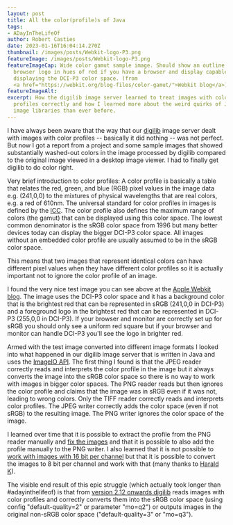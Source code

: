```yaml
---
layout: post
title: All the color(profile)s of Java
tags:
- ADayInTheLifeOf
author: Robert Casties
date: 2023-01-16T16:04:14.270Z
thumbnail: /images/posts/Webkit-logo-P3.png
featureImage: /images/posts/Webkit-logo-P3.png
featureImageCap: Wide color gamut sample image. Should show an outline of the Webkit
  browser logo in hues of red if you have a browser and display capable of
  displaying the DCI-P3 color space. (from
  <a href="https://webkit.org/blog-files/color-gamut/">Webkit blog</a>)
featureImageAlt: 
excerpt: How the digilib image server learned to treat images with color
  profiles correctly and how I learned more about the weird quirks of Java's
  image libraries than ever before.
---
```

I have always been aware that the way that our [digilib](https://github.com/robcast/digilib) image server dealt with images with color profiles -- basically it did nothing -- was not perfect. But now I got a report from a project and some sample images that showed substantially washed-out colors in the image processed by digilib compared to the original image viewed in a desktop image viewer. I had to finally get digilib to do color right.

Very brief introduction to color profiles: A color profile is basically a table that relates the red, green, and blue (RGB) pixel values in the image data e.g. (241,0,0) to the mixtures of physical wavelengths that are real colors, e.g. a red of 610nm. The universal standard for color profiles in images is defined by the [ICC](https://www.color.org). The color profile also defines the maximum range of colors (the gamut) that can be displayed using this color space. The lowest common denominator is the sRGB color space from 1996 but many better devices today can display the bigger DCI-P3 color space. All images without an embedded color profile are usually assumed to be in the sRGB color space.

This means that two images that represent identical colors can have different pixel values when they have different color profiles so it is actually important not to ignore the color profile of an image.

I found the very nice test image you can see above at the [Apple Webkit blog](https://webkit.org/blog-files/color-gamut/). The image uses the DCI-P3 color space and it has a background color that is the brightest red that can be represented in sRGB (241,0,0 in DCI-P3) and a foreground logo in the brightest red that can be represented in DCI-P3 (255,0,0 in DCI-P3). If your browser and monitor are correctly set up for sRGB you should only see a uniform red square but if your browser and monitor can handle DCI-P3 you'll see the logo in brighter red.

Armed with the test image converted into different image formats I looked into what happened in our digilib image server that is written in Java and uses the [ImageIO API](https://docs.oracle.com/javase/8/docs/api/index.html?javax/imageio/ImageIO.html). The first thing I found is that the JPEG reader correctly reads and interprets the color profile in the image but it always converts the image into the sRGB color space so there is no way to work with images in bigger color spaces. The PNG reader reads but then ignores the color profile and claims that the image was in sRGB even if it was not, leading to wrong colors. Only the TIFF reader correctly reads and interprets color profiles. The JPEG writer correctly adds the color space (even if not sRGB) to the resulting image. The PNG writer ignores the color space of the image.

I learned over time that it is possible to extract the profile from the PNG reader manually and [fix the images](https://stackoverflow.com/questions/74862414) and that it is possible to also add the profile manually to the PNG writer. I also learned that it is not possible to [work with images with 16 bit per channel](https://stackoverflow.com/questions/74923247) but that it is possible to convert the images to 8 bit per channel and work with that (many thanks to [Harald K](https://stackoverflow.com/users/1428606)).

The visible end result of this epic struggle (which actually took longer than #adayinthelifeof) is that from [version 2.12 onwards digilib](https://github.com/robcast/digilib/releases) reads images with color profiles and correctly converts them into the sRGB color space (using config "default-quality=2" or parameter "mo=q2") or outputs images in the original non-sRGB color space ("default-quality=3" or "mo=q3").
